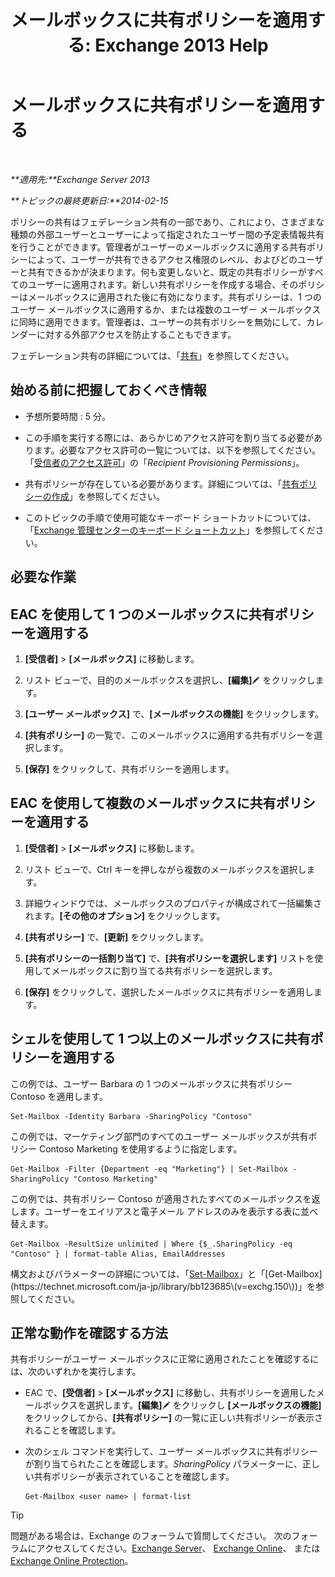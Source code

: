 ﻿---
title: 'メールボックスに共有ポリシーを適用する: Exchange 2013 Help'
TOCTitle: メールボックスに共有ポリシーを適用する
ms:assetid: dd4cc765-8469-4176-bb6e-d5b0f5235927
ms:mtpsurl: https://technet.microsoft.com/ja-jp/library/JJ657501(v=EXCHG.150)
ms:contentKeyID: 49896514
ms.date: 04/24/2018
mtps_version: v=EXCHG.150
ms.translationtype: HT
---

# メールボックスに共有ポリシーを適用する

 

_**適用先:**Exchange Server 2013_

_**トピックの最終更新日:**2014-02-15_

ポリシーの共有はフェデレーション共有の一部であり、これにより、さまざまな種類の外部ユーザーとユーザーによって指定されたユーザー間の予定表情報共有を行うことができます。管理者がユーザーのメールボックスに適用する共有ポリシーによって、ユーザーが共有できるアクセス権限のレベル、およびどのユーザーと共有できるかが決まります。何も変更しないと、既定の共有ポリシーがすべてのユーザーに適用されます。新しい共有ポリシーを作成する場合、そのポリシーはメールボックスに適用された後に有効になります。共有ポリシーは、1 つのユーザー メールボックスに適用するか、または複数のユーザー メールボックスに同時に適用できます。管理者は、ユーザーの共有ポリシーを無効にして、カレンダーに対する外部アクセスを防止することもできます。

フェデレーション共有の詳細については、「[共有](sharing-exchange-2013-help.md)」を参照してください。

## 始める前に把握しておくべき情報

  - 予想所要時間 : 5 分。

  - この手順を実行する際には、あらかじめアクセス許可を割り当てる必要があります。必要なアクセス許可の一覧については、以下を参照してください。 「[受信者のアクセス許可](recipients-permissions-exchange-2013-help.md)」の「*Recipient Provisioning Permissions*」。

  - 共有ポリシーが存在している必要があります。詳細については、「[共有ポリシーの作成](create-a-sharing-policy-exchange-2013-help.md)」を参照してください。

  - このトピックの手順で使用可能なキーボード ショートカットについては、「[Exchange 管理センターのキーボード ショートカット](keyboard-shortcuts-in-the-exchange-admin-center-exchange-online-protection-help.md)」を参照してください。

## 必要な作業

## EAC を使用して 1 つのメールボックスに共有ポリシーを適用する

1.  **\[受信者\]** \> **\[メールボックス\]** に移動します。

2.  リスト ビューで、目的のメールボックスを選択し、**\[編集\]**![編集アイコン](images/Bb124582.6f53ccb2-1f13-4c02-bea0-30690e6ea71d(EXCHG.150).gif "編集アイコン") をクリックします。

3.  **\[ユーザー メールボックス\]** で、**\[メールボックスの機能\]** をクリックします。

4.  **\[共有ポリシー\]** の一覧で、このメールボックスに適用する共有ポリシーを選択します。

5.  **\[保存\]** をクリックして、共有ポリシーを適用します。

## EAC を使用して複数のメールボックスに共有ポリシーを適用する

1.  **\[受信者\]** \> **\[メールボックス\]** に移動します。

2.  リスト ビューで、Ctrl キーを押しながら複数のメールボックスを選択します。

3.  詳細ウィンドウでは、メールボックスのプロパティが構成されて一括編集されます。**\[その他のオプション\]** をクリックします。

4.  **\[共有ポリシー\]** で、**\[更新\]** をクリックします。

5.  **\[共有ポリシーの一括割り当て\]** で、**\[共有ポリシーを選択します\]** リストを使用してメールボックスに割り当てる共有ポリシーを選択します。

6.  **\[保存\]** をクリックして、選択したメールボックスに共有ポリシーを適用します。

## シェルを使用して 1 つ以上のメールボックスに共有ポリシーを適用する

この例では、ユーザー Barbara の 1 つのメールボックスに共有ポリシー Contoso を適用します。

    Set-Mailbox -Identity Barbara -SharingPolicy "Contoso"

この例では、マーケティング部門のすべてのユーザー メールボックスが共有ポリシー Contoso Marketing を使用するように指定します。

    Get-Mailbox -Filter {Department -eq "Marketing"} | Set-Mailbox -SharingPolicy "Contoso Marketing"

この例では、共有ポリシー Contoso が適用されたすべてのメールボックスを返します。ユーザーをエイリアスと電子メール アドレスのみを表示する表に並べ替えます。

    Get-Mailbox -ResultSize unlimited | Where {$_.SharingPolicy -eq "Contoso" } | format-table Alias, EmailAddresses

構文およびパラメーターの詳細については、「[Set-Mailbox](https://technet.microsoft.com/ja-jp/library/bb123981\(v=exchg.150\))」と「[Get-Mailbox](https://technet.microsoft.com/ja-jp/library/bb123685\(v=exchg.150\))」を参照してください。

## 正常な動作を確認する方法

共有ポリシーがユーザー メールボックスに正常に適用されたことを確認するには、次のいずれかを実行します。

  - EAC で、**\[受信者\]** \> **\[メールボックス\]** に移動し、共有ポリシーを適用したメールボックスを選択します。**\[編集\]**![編集アイコン](images/Bb124582.6f53ccb2-1f13-4c02-bea0-30690e6ea71d(EXCHG.150).gif "編集アイコン") をクリックし **\[メールボックスの機能\]** をクリックしてから、**\[共有ポリシー\]** の一覧に正しい共有ポリシーが表示されることを確認します。

  - 次のシェル コマンドを実行して、ユーザー メールボックスに共有ポリシーが割り当てられたことを確認します。*SharingPolicy* パラメーターに、正しい共有ポリシーが表示されていることを確認します。
    
        Get-Mailbox <user name> | format-list


> [!TIP]
> 問題がある場合は、Exchange のフォーラムで質問してください。 次のフォーラムにアクセスしてください。<A href="https://go.microsoft.com/fwlink/p/?linkid=60612">Exchange Server</A>、 <A href="https://go.microsoft.com/fwlink/p/?linkid=267542">Exchange Online</A>、 または <A href="https://go.microsoft.com/fwlink/p/?linkid=285351">Exchange Online Protection</A>。


